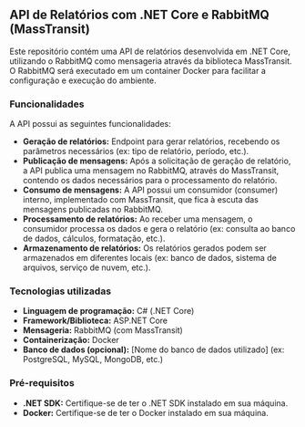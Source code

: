 ## API de Relatórios com .NET Core e RabbitMQ (MassTransit)

Este repositório contém uma API de relatórios desenvolvida em .NET Core, utilizando o RabbitMQ como mensageria através da biblioteca MassTransit. O RabbitMQ será executado em um container Docker para facilitar a configuração e execução do ambiente.

### Funcionalidades

A API possui as seguintes funcionalidades:

- **Geração de relatórios:** Endpoint para gerar relatórios, recebendo os parâmetros necessários (ex: tipo de relatório, período, etc.).
- **Publicação de mensagens:** Após a solicitação de geração de relatório, a API publica uma mensagem no RabbitMQ, através do MassTransit, contendo os dados necessários para o processamento do relatório.
- **Consumo de mensagens:** A API possui um consumidor (consumer) interno, implementado com MassTransit, que fica à escuta das mensagens publicadas no RabbitMQ.
- **Processamento de relatórios:** Ao receber uma mensagem, o consumidor processa os dados e gera o relatório (ex: consulta ao banco de dados, cálculos, formatação, etc.).
- **Armazenamento de relatórios:** Os relatórios gerados podem ser armazenados em diferentes locais (ex: banco de dados, sistema de arquivos, serviço de nuvem, etc.).

### Tecnologias utilizadas

- **Linguagem de programação:** C# (.NET Core)
- **Framework/Biblioteca:** ASP.NET Core
- **Mensageria:** RabbitMQ (com MassTransit)
- **Containerização:** Docker
- **Banco de dados (opcional):** [Nome do banco de dados utilizado] (ex: PostgreSQL, MySQL, MongoDB, etc.)

### Pré-requisitos

- **.NET SDK:** Certifique-se de ter o .NET SDK instalado em sua máquina.
- **Docker:** Certifique-se de ter o Docker instalado em sua máquina.
